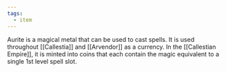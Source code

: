 ```yaml
---
tags:
  - item
---
```

Aurite is a magical metal that can be used to cast spells. It is used throughout [[Callestia]] and [[Arvendor]] as a currency. In the [[Callestian Empire]], it is minted into coins that each contain the magic equivalent to a single 1st level spell slot.